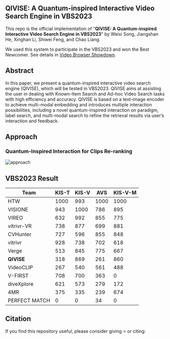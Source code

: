 ## QIVISE: A Quantum-inspired Interactive Video Search Engine in VBS2023

This repo is the official implementation of “**QIVISE: A Quantum-inspired Interactive Video Search Engine in VBS2023**” by Weixi Song, Jiangshan He, Xinghan Li, Shiwei Feng, and Chao Liang.

We used this system to participate in the VBS2023 and won the Best Newcomer. See details in [Video Browser Showdown](https://videobrowsershowdown.org/hall-of-fame/).

## Abstract

In this paper, we present a quantum-inspired interactive video search engine (QIVISE), which will be tested in VBS2023. QIVISE aims at assisting the user in dealing with Known-Item Search and Ad-hoc Video Search tasks with high efficiency and accuracy. QIVISE is based on a text-image encoder to achieve multi-modal embedding and introduces multiple interaction possibilities, including a novel quantum-inspired interaction on paradigm, label search, and multi-modal search to refine the retrieval results via user’s interaction and feedback.  

## Approach

### Quantum-Inspired Interaction for Clips Re-ranking
![approach](https://github.com/song-wx/VBS-QIVISE/raw/main/assets/diagram.png)


## VBS2023 Result

| Team          | KIS-T | KIS-V | AVS  | KIS-V-M |
| ------------- | ----- | ----- | ---- | ------- |
| HTW           | 1000  | 993   | 1000 | 1000    |
| VISIONE       | 943   | 1000  | 786  | 895     |
| VIREO         | 632   | 992   | 855  | 775     |
| vitrivr-VR    | 738   | 877   | 699  | 881     |
| CVHunter      | 727   | 596   | 855  | 848     |
| vitrivr       | 928   | 738   | 702  | 618     |
| Verge         | 513   | 845   | 775  | 667     |
| **QIVISE**    | 318   | 869   | 261  | 860     |
| VideoCLIP     | 267   | 540   | 561  | 488     |
| V-FIRST       | 708   | 700   | 363  | 0       |
| diveXplore    | 621   | 573   | 279  | 172     |
| 4MR           | 375   | 335   | 239  | 674     |
| PERFECT MATCH | 0     | 0     | 34   | 0       |

## Citation

If you find this repository useful, please consider giving ⭐ or citing: